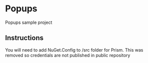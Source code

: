 # Popups
 Popups sample project
 
## Instructions
You will need to add NuGet.Config to /src folder for Prism.  This was removed so credentials are not published in public repository

 
